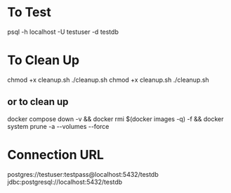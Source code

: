 # To Test

psql -h localhost -U testuser -d testdb

# To Clean Up

chmod +x cleanup.sh
./cleanup.sh
chmod +x cleanup.sh
./cleanup.sh

## or to clean up

docker compose down -v && docker rmi $(docker images -q) -f && docker system prune -a --volumes --force

# Connection URL

postgres://testuser:testpass@localhost:5432/testdb
jdbc:postgresql://localhost:5432/testdb
